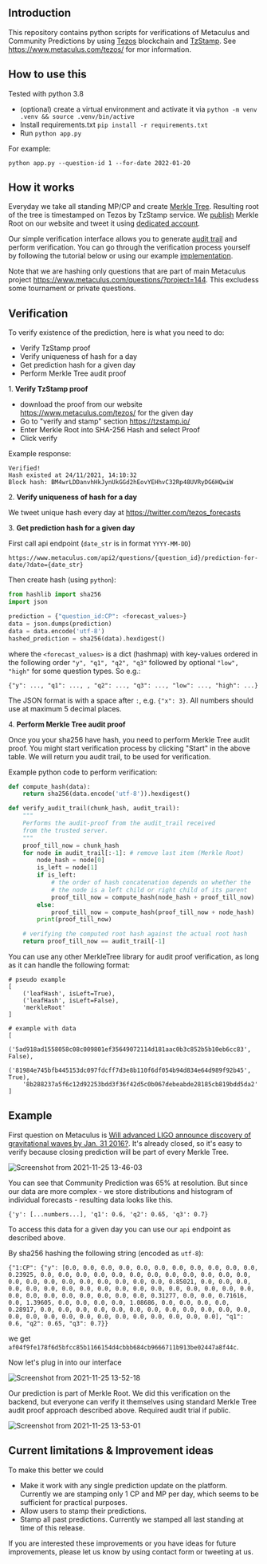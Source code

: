 ## Introduction

This repository contains python scripts for verifications of Metaculus and Community Predictions by using [Tezos](https://tezos.com/) blockchain and [TzStamp](https://tzstamp.io/). See https://www.metaculus.com/tezos/ for mor information.


## How to use this

Tested with python 3.8

- (optional) create a virtual environment and activate it via `python -m venv .venv && source .venv/bin/active`
- Install requirements.txt `pip install -r requirements.txt`
- Run `python app.py`

For example:
```
python app.py --question-id 1 --for-date 2022-01-20
```

## How it works

Everyday we take all standing MP/CP and create [Merkle Tree](https://brilliant.org/wiki/merkle-tree/). Resulting root of the tree is timestamped on Tezos by TzStamp service. We [publish](https://www.metaculus.com/tezos/) Merkle Root on our website and tweet it using [dedicated account](https://twitter.com/tezos_forecasts).

Our simple verification interface allows you to generate [audit trail](https://www.codeproject.com/Articles/1176140/Understanding-Merkle-Trees-Why-Use-Them-Who-Uses-T#DataVerification9) and perform verification. You can go through the verification process yourself by following the tutorial below or using our example [implementation](https://github.com/Metaculus/tezos-timestamping-validator).

Note that we are hashing only questions that are part of main Metaculus project https://www.metaculus.com/questions/?project=144. This excludess some tournament or private questions.

## Verification

To verify existence of the prediction, here is what you need to do:

* Verify TzStamp proof
* Verify uniqueness of hash for a day
* Get prediction hash for a given day
* Perform Merkle Tree audit proof 


1\. **Verify TzStamp proof**

- download the proof from our website https://www.metaculus.com/tezos/ for the given day
- Go to "verify and stamp" section https://tzstamp.io/ 
- Enter Merkle Root into SHA-256 Hash and select Proof
- Click verify

Example response:
```
Verified!
Hash existed at 24/11/2021, 14:10:32
Block hash: BM4wrLDDanvhHkJynUkGGd2hEovYEHhvC32Rp48UVRyDG6HQwiW
```

2\. **Verify uniqueness of hash for a day**

We tweet unique hash every day at https://twitter.com/tezos_forecasts

3\. **Get prediction hash for a given day**

First call api endpoint (`date_str` is in format `YYYY-MM-DD`)

```
https://www.metaculus.com/api2/questions/{question_id}/prediction-for-date/?date={date_str}
```

Then create hash (using `python`):

```python
from hashlib import sha256
import json

prediction = {"question_id:CP": <forecast_values>}
data = json.dumps(prediction)
data = data.encode('utf-8')
hashed_prediction = sha256(data).hexdigest()
```

where the `<forecast_values>` is a dict (hashmap) with key-values ordered in the following order `"y", "q1", "q2", "q3"` followed by optional `"low", "high"` for some question types. So e.g.:

```
{"y": ..., "q1": ..., , "q2": ..., "q3": ..., "low": ..., "high": ...}
```

The JSON format is with a space after `:`, e.g. `{"x": 3}`. All numbers should use at maximum 5 decimal places.

4\. **Perform Merkle Tree audit proof**

Once you your sha256 have hash, you need to perform Merkle Tree audit proof. You might start verification process by clicking "Start" in the above table. We will return you audit trail, to be used for verification.

Example python code to perform verification:

```python
def compute_hash(data):
    return sha256(data.encode('utf-8')).hexdigest()

def verify_audit_trail(chunk_hash, audit_trail):
    """
    Performs the audit-proof from the audit_trail received
    from the trusted server.
    """
    proof_till_now = chunk_hash
    for node in audit_trail[:-1]: # remove last item (Merkle Root)
        node_hash = node[0]
        is_left = node[1]
        if is_left:
            # the order of hash concatenation depends on whether the
            # the node is a left child or right child of its parent
            proof_till_now = compute_hash(node_hash + proof_till_now)
        else:
            proof_till_now = compute_hash(proof_till_now + node_hash)
        print(proof_till_now)

    # verifying the computed root hash against the actual root hash
    return proof_till_now == audit_trail[-1]
```

You can use any other MerkleTree library for audit proof verification, as long as it can handle the following format:

```
# pseudo example
[
    ('leafHash', isLeft=True), 
    ('leafHash', isLeft=False), 
    'merkleRoot'
]

# example with data
[
    ('5ad918ad1558058c08c009801ef35649072114d181aac0b3c852b5b10eb6cc83', False), 
    ('81984e745bfb445153dc097fdcff7d3e8b110f6df054b94d834e64d989f92b45', True), 
    '8b288237a5f6c12d92253bdd3f36f42d5c0b067debeabde28185cb819bdd5da2'
] 
```

## Example

First question on Metaculus is [Will advanced LIGO announce discovery of gravitational waves by Jan. 31 2016?](http://www.metaculus.com/questions/1/will-advanced-ligo-announce-discovery-of-gravitational-waves-by-jan-31-2016/). It's already closed, so it's easy to verify because closing prediction will be part of every Merkle Tree. 

![Screenshot from 2021-11-25 13-46-03](https://firebasestorage.googleapis.com/v0/b/firescript-577a2.appspot.com/o/imgs%2Fapp%2Fmypersonaldb%2FDdK9BPmWnG.png?alt=media&token=c9292e2b-b8b9-4a5c-9a76-1772f2328929)

You can see that Community Prediction was 65% at resolution. But since our data are more complex - we store distributions and histogram of individual forecasts - resulting data looks like this.

```
{'y': [...numbers...], 'q1': 0.6, 'q2': 0.65, 'q3': 0.7}
```

To access this data for a given day you can use our `api` endpoint as described above.

By sha256 hashing the following string (encoded as `utf-8`):
```
{"1:CP": {"y": [0.0, 0.0, 0.0, 0.0, 0.0, 0.0, 0.0, 0.0, 0.0, 0.0, 0.0, 0.23925, 0.0, 0.0, 0.0, 0.0, 0.0, 0.0, 0.0, 0.0, 0.0, 0.0, 0.0, 0.0, 0.0, 0.0, 0.0, 0.0, 0.0, 0.0, 0.0, 0.0, 0.0, 0.85021, 0.0, 0.0, 0.0, 0.0, 0.0, 0.0, 0.0, 0.0, 0.0, 0.0, 0.0, 0.0, 0.0, 0.0, 0.0, 0.0, 0.0, 0.0, 0.0, 0.0, 0.0, 0.0, 0.0, 0.0, 0.0, 0.31277, 0.0, 0.0, 0.71616, 0.0, 1.39605, 0.0, 0.0, 0.0, 0.0, 1.08686, 0.0, 0.0, 0.0, 0.0, 0.28917, 0.0, 0.0, 0.0, 0.0, 0.0, 0.0, 0.0, 0.0, 0.0, 0.0, 0.0, 0.0, 0.0, 0.0, 0.0, 0.0, 0.0, 0.0, 0.0, 0.0, 0.0, 0.0, 0.0, 0.0], "q1": 0.6, "q2": 0.65, "q3": 0.7}}
```

we get `af04f9fe178f6d5bfcc85b1166154d4cbbb684cb9666711b913be02447a8f44c`.

Now let's plug in into our interface

![Screenshot from 2021-11-25 13-52-18](https://firebasestorage.googleapis.com/v0/b/firescript-577a2.appspot.com/o/imgs%2Fapp%2Fmypersonaldb%2FKXyDToh8Qf.png?alt=media&token=d1ef39f7-d67a-4700-8585-fb3a6b04e4f1)

Our prediction is part of Merkle Root. We did this verification on the backend, but everyone can verify it themselves using standard Merkle Tree audit proof approach described above. Required audit trial if public.

![Screenshot from 2021-11-25 13-53-01](https://firebasestorage.googleapis.com/v0/b/firescript-577a2.appspot.com/o/imgs%2Fapp%2Fmypersonaldb%2FrB2lTay9EH.png?alt=media&token=50cb83c2-68c0-47c9-ad26-ed07e38f7d2f)

## Current limitations & Improvement ideas

To make this better we could

- Make it work with any single prediction update on the platform. Currently we are stamping only 1 CP and MP per day, which seems to be sufficient for practical purposes. 
- Allow users to stamp their predictions. 
- Stamp all past predictions. Currently we stamped all last standing at time of this release.

If you are interested these improvements or you have ideas for future improvements, please let us know by using contact form or tweeting at us.

